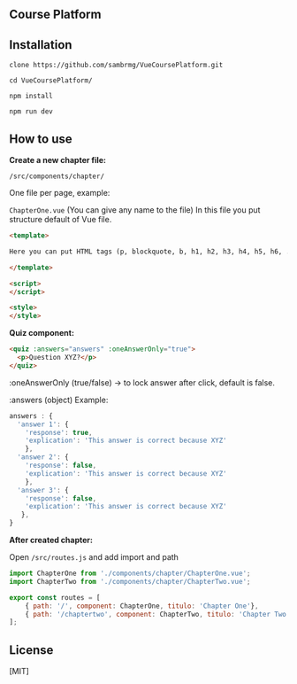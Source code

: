 ## Course Platform


## Installation

```
clone https://github.com/sambrmg/VueCoursePlatform.git

cd VueCoursePlatform/

npm install

npm run dev
```

## How to use


**Create a new chapter file:**

`/src/components/chapter/`

One file per page, example:

`ChapterOne.vue` (You can give any name to the file)
In this file you put structure default of Vue file.


```html
<template>

Here you can put HTML tags (p, blockquote, b, h1, h2, h3, h4, h5, h6, ...)

</template>

<script>
</script>

<style>
</style>
```

**Quiz component:**

```html
<quiz :answers="answers" :oneAnswerOnly="true">
  <p>Question XYZ?</p>
</quiz>
```
:oneAnswerOnly (true/false) -> to lock answer after click, default is false.

:answers (object)
Example:

```js
answers : { 
  'answer 1': { 
    'response': true,
    'explication': 'This answer is correct because XYZ'
    },
  'answer 2': { 
    'response': false,
    'explication': 'This answer is correct because XYZ'
    },
  'answer 3': { 
    'response': false,
    'explication': 'This answer is correct because XYZ'
   },
}
```



**After created chapter:**

Open `/src/routes.js` and add import and path 


```javascript
import ChapterOne from './components/chapter/ChapterOne.vue';
import ChapterTwo from './components/chapter/ChapterTwo.vue';

export const routes = [
    { path: '/', component: ChapterOne, titulo: 'Chapter One'},
    { path: '/chaptertwo', component: ChapterTwo, titulo: 'Chapter Two'}
];

```

## License
[MIT]
